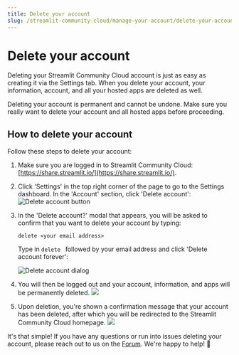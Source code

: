 ```yaml
---
title: Delete your account
slug: /streamlit-community-cloud/manage-your-account/delete-your-account
---
```


# Delete your account

Deleting your Streamlit Community Cloud account is just as easy as creating it via the Settings tab. When you delete your account, your information, account, and all your hosted apps are deleted as well.

<Warning>

Deleting your account is permanent and cannot be undone. Make sure you really want to delete your account and all hosted apps before proceeding.

</Warning>

## How to delete your account

Follow these steps to delete your account:

1. Make sure you are logged in to Streamlit Community Cloud: [https://share.streamlit.io/](https://share.streamlit.io/).
2. Click 'Settings' in the top right corner of the page to go to the Settings dashboard. In the 'Account' section, click 'Delete account':
   <Image src="/images/streamlit-community-cloud/delete-account.png" alt="Delete account button" clean />
3. In the 'Delete account?' modal that appears, you will be asked to confirm that you want to delete your account by typing:

   ```
   delete <your email address>
   ```

   Type in `delete ` followed by your email address and click 'Delete account forever':

   <Image src="/images/streamlit-community-cloud/delete-account-dialog.png" alt="Delete account dialog" clean />

4. You will then be logged out and your account, information, and apps will be permanently deleted.
   <Image src="/images/streamlit-community-cloud/deleting-account.png" />
5. Upon deletion, you're shown a confirmation message that your account has been deleted, after which you will be redirected to the Streamlit Community Cloud homepage.
   <Image src="/images/streamlit-community-cloud/account-deleted.png" />

It's that simple! If you have any questions or run into issues deleting your account, please reach out to us on the [Forum](https://discuss.streamlit.io/c/community-cloud/13). We're happy to help! 🎈
